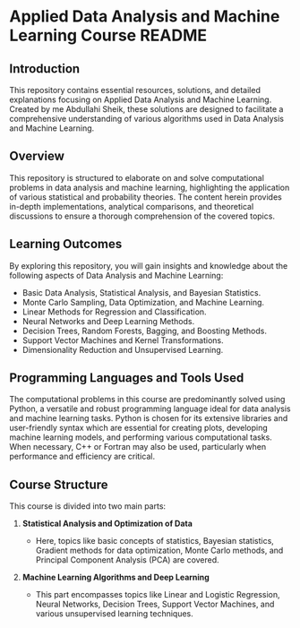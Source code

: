 # Applied Data Analysis and Machine Learning Course README

## Introduction
This repository contains essential resources, solutions, and detailed explanations focusing on Applied Data Analysis and Machine Learning. Created by me Abdullahi Sheik, these solutions are designed to facilitate a comprehensive understanding of various algorithms used in Data Analysis and Machine Learning. 

## Overview
This repository is structured to elaborate on and solve computational problems in data analysis and machine learning, highlighting the application of various statistical and probability theories. The content herein provides in-depth implementations, analytical comparisons, and theoretical discussions to ensure a thorough comprehension of the covered topics.

## Learning Outcomes
By exploring this repository, you will gain insights and knowledge about the following aspects of Data Analysis and Machine Learning:

- Basic Data Analysis, Statistical Analysis, and Bayesian Statistics.
- Monte Carlo Sampling, Data Optimization, and Machine Learning.
- Linear Methods for Regression and Classification.
- Neural Networks and Deep Learning Methods.
- Decision Trees, Random Forests, Bagging, and Boosting Methods.
- Support Vector Machines and Kernel Transformations.
- Dimensionality Reduction and Unsupervised Learning.

## Programming Languages and Tools Used
The computational problems in this course are predominantly solved using Python, a versatile and robust programming language ideal for data analysis and machine learning tasks. Python is chosen for its extensive libraries and user-friendly syntax which are essential for creating plots, developing machine learning models, and performing various computational tasks. When necessary, C++ or Fortran may also be used, particularly when performance and efficiency are critical.

## Course Structure
This course is divided into two main parts: 
1. **Statistical Analysis and Optimization of Data**
   - Here, topics like basic concepts of statistics, Bayesian statistics, Gradient methods for data optimization, Monte Carlo methods, and Principal Component Analysis (PCA) are covered.

2. **Machine Learning Algorithms and Deep Learning**
   - This part encompasses topics like Linear and Logistic Regression, Neural Networks, Decision Trees, Support Vector Machines, and various unsupervised learning techniques.
